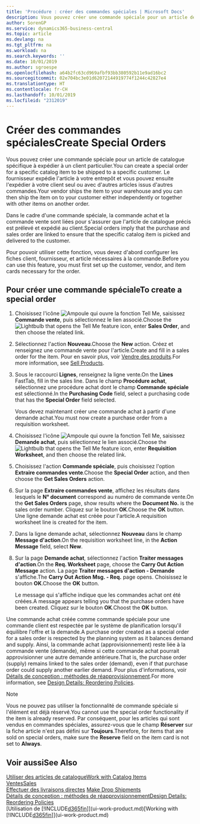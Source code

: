 ```yaml
---
title: 'Procédure : créer des commandes spéciales | Microsoft Docs'
description: Vous pouvez créer une commande spéciale pour un article de catalogue spécifique à expédier à un client particulier. Le fournisseur expédie l'article à votre entrepôt et vous pouvez ensuite l'expédier à votre client seul ou avec d'autres articles issus d'autres commandes.
author: SorenGP
ms.service: dynamics365-business-central
ms.topic: article
ms.devlang: na
ms.tgt_pltfrm: na
ms.workload: na
ms.search.keywords: ''
ms.date: 10/01/2019
ms.author: sgroespe
ms.openlocfilehash: a64b2fc63cd969afbf93bb380592b11e9ad16bc2
ms.sourcegitcommit: 02e704bc3e01d62072144919774f1244c42827e4
ms.translationtype: HT
ms.contentlocale: fr-CH
ms.lasthandoff: 10/01/2019
ms.locfileid: "2312019"
---
```

# <a name="create-special-orders"></a><span data-ttu-id="97dc2-104">Créer des commandes spéciales</span><span class="sxs-lookup"><span data-stu-id="97dc2-104">Create Special Orders</span></span>
<span data-ttu-id="97dc2-105">Vous pouvez créer une commande spéciale pour un article de catalogue spécifique à expédier à un client particulier.</span><span class="sxs-lookup"><span data-stu-id="97dc2-105">You can create a special order for a specific catalog item to be shipped to a specific customer.</span></span> <span data-ttu-id="97dc2-106">Le fournisseur expédie l'article à votre entrepôt et vous pouvez ensuite l'expédier à votre client seul ou avec d'autres articles issus d'autres commandes.</span><span class="sxs-lookup"><span data-stu-id="97dc2-106">Your vendor ships the item to your warehouse and you can then ship the item on to your customer either independently or together with other items on another order.</span></span>  

<span data-ttu-id="97dc2-107">Dans le cadre d'une commande spéciale, la commande achat et la commande vente sont liées pour s'assurer que l'article de catalogue précis est prélevé et expédié au client.</span><span class="sxs-lookup"><span data-stu-id="97dc2-107">Special orders imply that the purchase and sales order are linked to ensure that the specific catalog item is picked and delivered to the customer.</span></span>  

<span data-ttu-id="97dc2-108">Pour pouvoir utiliser cette fonction, vous devez d'abord configurer les fiches client, fournisseur, et article nécessaires à la commande.</span><span class="sxs-lookup"><span data-stu-id="97dc2-108">Before you can use this feature, you must first set up the customer, vendor, and item cards necessary for the order.</span></span>  

## <a name="to-create-a-special-order"></a><span data-ttu-id="97dc2-109">Pour créer une commande spéciale</span><span class="sxs-lookup"><span data-stu-id="97dc2-109">To create a special order</span></span>  
1.  <span data-ttu-id="97dc2-110">Choisissez l'icône ![Ampoule qui ouvre la fonction Tell Me](media/ui-search/search_small.png "Dites-moi ce que vous voulez faire"), saisissez **Commande vente**, puis sélectionnez le lien associé.</span><span class="sxs-lookup"><span data-stu-id="97dc2-110">Choose the ![Lightbulb that opens the Tell Me feature](media/ui-search/search_small.png "Tell me what you want to do") icon, enter **Sales Order**, and then choose the related link.</span></span>  
2. <span data-ttu-id="97dc2-111">Sélectionnez l'action **Nouveau**.</span><span class="sxs-lookup"><span data-stu-id="97dc2-111">Choose the **New** action.</span></span> <span data-ttu-id="97dc2-112">Créez et renseignez une commande vente pour l'article.</span><span class="sxs-lookup"><span data-stu-id="97dc2-112">Create and fill in a  sales order for the item.</span></span> <span data-ttu-id="97dc2-113">Pour en savoir plus, voir [Vendre des produits](sales-how-sell-products.md).</span><span class="sxs-lookup"><span data-stu-id="97dc2-113">For more information, see [Sell Products](sales-how-sell-products.md).</span></span>
3.  <span data-ttu-id="97dc2-114">Sous le raccourci **Lignes**, renseignez la ligne vente.</span><span class="sxs-lookup"><span data-stu-id="97dc2-114">On the **Lines** FastTab, fill in the sales line.</span></span> <span data-ttu-id="97dc2-115">Dans le champ **Procédure achat**, sélectionnez une procédure achat dont le champ **Commande spéciale** est sélectionné.</span><span class="sxs-lookup"><span data-stu-id="97dc2-115">In the **Purchasing Code** field, select a purchasing code that has the **Special Order** field selected.</span></span>

    <span data-ttu-id="97dc2-116">Vous devez maintenant créer une commande achat à partir d'une demande achat.</span><span class="sxs-lookup"><span data-stu-id="97dc2-116">You must now create a purchase order from a requisition worksheet.</span></span>  
4. <span data-ttu-id="97dc2-117">Choisissez l'icône ![Ampoule qui ouvre la fonction Tell Me](media/ui-search/search_small.png "Dites-moi ce que vous voulez faire"), saisissez **Demande achat**, puis sélectionnez le lien associé.</span><span class="sxs-lookup"><span data-stu-id="97dc2-117">Choose the ![Lightbulb that opens the Tell Me feature](media/ui-search/search_small.png "Tell me what you want to do") icon, enter **Requisition Worksheet**, and then choose the related link.</span></span>  
5. <span data-ttu-id="97dc2-118">Choisissez l'action **Commande spéciale**, puis choisissez l'option **Extraire commandes vente**.</span><span class="sxs-lookup"><span data-stu-id="97dc2-118">Choose the **Special Order** action, and then choose the **Get Sales Orders** action.</span></span>  
6.  <span data-ttu-id="97dc2-119">Sur la page **Extraire commandes vente**, affichez les résultats dans lesquels le **N° document** correspond au numéro de commande vente.</span><span class="sxs-lookup"><span data-stu-id="97dc2-119">On the **Get Sales Orders** page, show results where the **Document No.** is the sales order number.</span></span> <span data-ttu-id="97dc2-120">Cliquez sur le bouton **OK**.</span><span class="sxs-lookup"><span data-stu-id="97dc2-120">Choose the **OK** button.</span></span> <span data-ttu-id="97dc2-121">Une ligne demande achat est créée pour l'article.</span><span class="sxs-lookup"><span data-stu-id="97dc2-121">A requisition worksheet line is created for the item.</span></span>  
7.  <span data-ttu-id="97dc2-122">Dans la ligne demande achat, sélectionnez **Nouveau** dans le champ **Message d'action**.</span><span class="sxs-lookup"><span data-stu-id="97dc2-122">On the requisition worksheet line, in the **Action Message** field, select **New**.</span></span>  
8.  <span data-ttu-id="97dc2-123">Sur la page **Demande achat**, sélectionnez l'action **Traiter messages d'action**.</span><span class="sxs-lookup"><span data-stu-id="97dc2-123">On the **Req. Worksheet** page, choose the **Carry Out Action Message** action.</span></span> <span data-ttu-id="97dc2-124">La page **Traiter messages d'action - Demande** s'affiche.</span><span class="sxs-lookup"><span data-stu-id="97dc2-124">The **Carry Out Action Msg. - Req.** page opens.</span></span> <span data-ttu-id="97dc2-125">Choisissez le bouton **OK**.</span><span class="sxs-lookup"><span data-stu-id="97dc2-125">Choose the **OK** button.</span></span>  

    <span data-ttu-id="97dc2-126">Le message qui s'affiche indique que les commandes achat ont été créées.</span><span class="sxs-lookup"><span data-stu-id="97dc2-126">A message appears telling you that the purchase orders have been created.</span></span> <span data-ttu-id="97dc2-127">Cliquez sur le bouton **OK**.</span><span class="sxs-lookup"><span data-stu-id="97dc2-127">Choost the **OK** button.</span></span>  

<span data-ttu-id="97dc2-128">Une commande achat créée comme commande spéciale pour une commande client est respectée par le système de planification lorsqu'il équilibre l'offre et la demande.</span><span class="sxs-lookup"><span data-stu-id="97dc2-128">A purchase order created as a special order for a sales order is respected by the planning system as it balances demand and supply.</span></span> <span data-ttu-id="97dc2-129">Ainsi, la commande achat (approvisionnement) reste liée à la commande vente (demande), même si cette commande achat pourrait approvisionner une autre demande antérieure.</span><span class="sxs-lookup"><span data-stu-id="97dc2-129">That is, the purchase order (supply) remains linked to the sales order (demand), even if that purchase order could supply another earlier demand.</span></span> <span data-ttu-id="97dc2-130">Pour plus d'informations, voir [Détails de conception : méthodes de réapprovisionnement](design-details-reservation-order-tracking-and-action-messaging.md).</span><span class="sxs-lookup"><span data-stu-id="97dc2-130">For more information, see [Design Details: Reordering Policies](design-details-reservation-order-tracking-and-action-messaging.md).</span></span>  

> [!NOTE]  
>  <span data-ttu-id="97dc2-131">Vous ne pouvez pas utiliser la fonctionnalité de commande spéciale si l'élément est déjà réservé.</span><span class="sxs-lookup"><span data-stu-id="97dc2-131">You cannot use the special order functionality if the item is already reserved.</span></span> <span data-ttu-id="97dc2-132">Par conséquent, pour les articles qui sont vendus en commandes spéciales, assurez\-vous que le champ **Réserver** sur la fiche article n'est pas défini sur **Toujours**.</span><span class="sxs-lookup"><span data-stu-id="97dc2-132">Therefore, for items that are sold on special orders, make sure the **Reserve** field on the item card is not set to **Always**.</span></span>  

## <a name="see-also"></a><span data-ttu-id="97dc2-133">Voir aussi</span><span class="sxs-lookup"><span data-stu-id="97dc2-133">See Also</span></span>  
[<span data-ttu-id="97dc2-134">Utiliser des articles de catalogue</span><span class="sxs-lookup"><span data-stu-id="97dc2-134">Work with Catalog Items</span></span>](inventory-how-work-nonstock-items.md)  
[<span data-ttu-id="97dc2-135">Ventes</span><span class="sxs-lookup"><span data-stu-id="97dc2-135">Sales</span></span>](sales-manage-sales.md)  
<span data-ttu-id="97dc2-136">[Effectuer des livraisons directes](sales-how-drop-shipment.md) </span><span class="sxs-lookup"><span data-stu-id="97dc2-136">[Make Drop Shipments](sales-how-drop-shipment.md) </span></span>  
[<span data-ttu-id="97dc2-137">Détails de conception : méthodes de réapprovisionnement</span><span class="sxs-lookup"><span data-stu-id="97dc2-137">Design Details: Reordering Policies</span></span>](design-details-reservation-order-tracking-and-action-messaging.md)  
<span data-ttu-id="97dc2-138">[Utilisation de [!INCLUDE[d365fin](includes/d365fin_md.md)]](ui-work-product.md)</span><span class="sxs-lookup"><span data-stu-id="97dc2-138">[Working with [!INCLUDE[d365fin](includes/d365fin_md.md)]](ui-work-product.md)</span></span>
